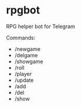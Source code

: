 # rpgbot
RPG helper bot for Telegram

Commands:

  - /newgame
  - /delgame
  - /showgame
  - /roll
  - /player
  - /update
  - /add
  - /del
  - /show

